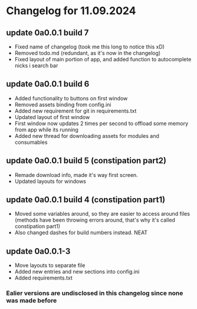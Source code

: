 # Changelog for 11.09.2024

## update 0a0.0.1 build 7

- Fixed name of changelog (took me this long to notice this xD)
- Removed todo.md (redundant,  as it's now in the changelog)
- Fixed layout of main portion of app, and added function to autocomplete nicks i search bar

## update 0a0.0.1 build 6

- Added functionality to buttons on first window
- Removed assets binding from config.ini
- Added new requirement for git in requirements.txt
- Updated layout of first window
- First window now updates 2 times per second to offload some memory from app while its running
- Added new thread for downloading assets for modules and consumables

## update 0a0.0.1 build 5 (constipation part2)

- Remade download info, made it's way first screen.
- Updated layouts for windows

## update 0a0.0.1 build 4 (constipation part1)

- Moved some variables around, so they are easier to access around files (methods have been throwing errors around, that's why it's called constipation part1)
- Also changed dashes for build numbers instead. NEAT

## update 0a0.0.1-3

- Move layouts to separate file
- Added new entries and new sections into config.ini
- Added requirements.txt

### Ealier versions are undisclosed in this changelog since none was made before
